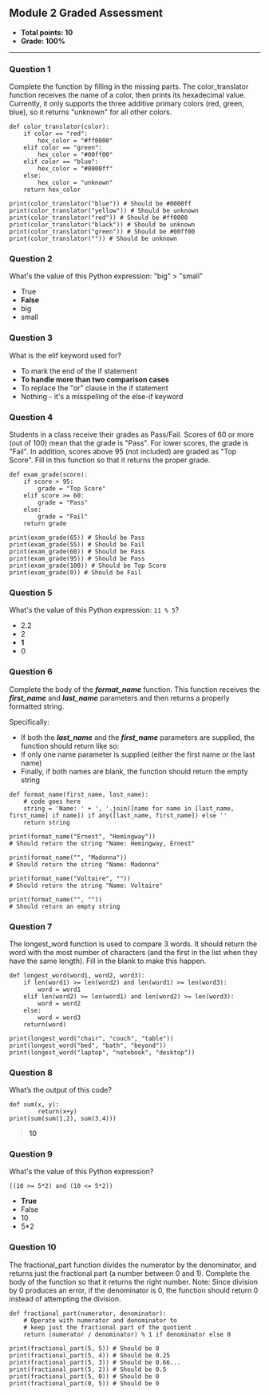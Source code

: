 ## Module 2 Graded Assessment
* **Total points: 10**
* **Grade: 100%**

<hr>

### Question 1

Complete the function by filling in the missing parts. The color_translator function receives the name of a color, then prints its hexadecimal value. Currently, it only supports the three additive primary colors (red, green, blue), so it returns "unknown" for all other colors.

```
def color_translator(color):
	if color == "red":
		hex_color = "#ff0000"
	elif color == "green":
		hex_color = "#00ff00"
	elif color == "blue":
		hex_color = "#0000ff"
	else:
		hex_color = "unknown"
	return hex_color
	
print(color_translator("blue")) # Should be #0000ff
print(color_translator("yellow")) # Should be unknown
print(color_translator("red")) # Should be #ff0000
print(color_translator("black")) # Should be unknown
print(color_translator("green")) # Should be #00ff00
print(color_translator("")) # Should be unknown
```

### Question 2

What's the value of this Python expression: "big" > "small"
* True
* **False**
* big
* small

### Question 3

What is the elif keyword used for?
* To mark the end of the if statement
* **To handle more than two comparison cases**
* To replace the "or" clause in the if statement
* Nothing - it's a misspelling of the else-if keyword

### Question 4

Students in a class receive their grades as Pass/Fail. Scores of 60 or more (out of 100) mean that the grade is "Pass". For lower scores, the grade is "Fail". In addition, scores above 95 (not included) are graded as "Top Score". Fill in this function so that it returns the proper grade.

```
def exam_grade(score):
	if score > 95:
		grade = "Top Score"
	elif score >= 60:
		grade = "Pass"
	else:
		grade = "Fail"
	return grade

print(exam_grade(65)) # Should be Pass
print(exam_grade(55)) # Should be Fail
print(exam_grade(60)) # Should be Pass
print(exam_grade(95)) # Should be Pass
print(exam_grade(100)) # Should be Top Score
print(exam_grade(0)) # Should be Fail
```

### Question 5

What's the value of this Python expression: `11 % 5`?
* 2.2
* 2
* **1**
* 0

### Question 6

Complete the body of the ***format_name*** function. This function receives the ***first_name*** and ***last_name*** parameters and then returns a properly formatted string.

Specifically:

* If both the ***last_name*** and the ***first_name*** parameters are supplied, the function should return like so:
* If only one name parameter is supplied (either the first name or the last name)
* Finally, if both names are blank, the function should return the empty string

```
def format_name(first_name, last_name):
	# code goes here
	string = 'Name: ' + ', '.join([name for name in [last_name, first_name] if name]) if any([last_name, first_name]) else ''
	return string 

print(format_name("Ernest", "Hemingway"))
# Should return the string "Name: Hemingway, Ernest"

print(format_name("", "Madonna"))
# Should return the string "Name: Madonna"

print(format_name("Voltaire", ""))
# Should return the string "Name: Voltaire"

print(format_name("", ""))
# Should return an empty string
```

### Question 7

The longest_word function is used to compare 3 words. It should return the word with the most number of characters (and the first in the list when they have the same length). Fill in the blank to make this happen.

```
def longest_word(word1, word2, word3):
	if len(word1) >= len(word2) and len(word1) >= len(word3):
		word = word1
	elif len(word2) >= len(word1) and len(word2) >= len(word3):
		word = word2
	else:
		word = word3
	return(word)

print(longest_word("chair", "couch", "table"))
print(longest_word("bed", "bath", "beyond"))
print(longest_word("laptop", "notebook", "desktop"))
```

### Question 8

What’s the output of this code?

```
def sum(x, y):
		return(x+y)
print(sum(sum(1,2), sum(3,4)))
```
> **10**

### Question 9

What's the value of this Python expression?

`((10 >= 5*2) and (10 <= 5*2))`

* **True**
* False
* 10
* 5*2

### Question 10

The fractional_part function divides the numerator by the denominator, and returns just the fractional part (a number between 0 and 1). Complete the body of the function so that it returns the right number. Note: Since division by 0 produces an error, if the denominator is 0, the function should return 0 instead of attempting the division.

```
def fractional_part(numerator, denominator):
	# Operate with numerator and denominator to 
	# keep just the fractional part of the quotient
	return (numerator / denominator) % 1 if denominator else 0

print(fractional_part(5, 5)) # Should be 0
print(fractional_part(5, 4)) # Should be 0.25
print(fractional_part(5, 3)) # Should be 0.66...
print(fractional_part(5, 2)) # Should be 0.5
print(fractional_part(5, 0)) # Should be 0
print(fractional_part(0, 5)) # Should be 0
```